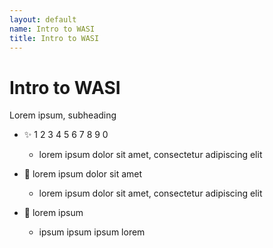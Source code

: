```yaml
---
layout: default
name: Intro to WASI
title: Intro to WASI
---
```


<h1 flex justify-between>
<WASITitle inline font-bold>Intro to WASI</WASITitle>
<div>
<a text-5 class="!border-none" href="#" target="_blank"><ri-github-fill/></a>
</div>
</h1>

<span text-lg>
Lorem ipsum, subheading
</span>

<div>

<v-clicks>

- ✨  1 2 3 4 5 6 7 8 9 0

  - lorem ipsum dolor sit amet, consectetur adipiscing elit

- 💚 lorem ipsum dolor sit amet
  - lorem ipsum dolor sit amet, consectetur adipiscing elit
- 🦾 lorem ipsum
  - ipsum <logos-typescript-icon /> ipsum ipsum <logos-vue/> lorem 

</v-clicks>

</div>
